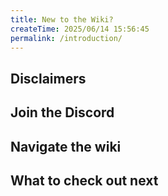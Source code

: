 ```yaml
---
title: New to the Wiki?
createTime: 2025/06/14 15:56:45
permalink: /introduction/
---
```


## Disclaimers

## Join the Discord

## Navigate the wiki

## What to check out next
